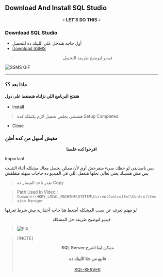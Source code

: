 ## Download And Install SQL Studio

<div align="center"> 
💀 𝐋𝐄𝐓'𝐒 𝐃𝐎 𝐓𝐇𝐈𝐒 💀
</div>

### Download SQL Studio 
- أول حاجه هندخل على اللينك ده للتحميل
- [Download SSMS](https://learn.microsoft.com/en-us/sql/ssms/download-sql-server-management-studio-ssms?view=sql-server-ver16)
> <div align="center"> 
> <strongm>فيديو لتوضيح طريقة التحميل</strong>
> </div>
![SSMS GIF](./gifs/SSMS.gif)

---

### ماذا بعد ؟؟
#### هنفتح البرنامج اللي نزلناه هنضغط على دول 
- Install
>  هتستنى يخلص تحميل لازم يكتبلك كده
> Setup Completed
- Close
### مفيش أسهل من كده أظن 

<div align="center"> 
  <strong>افرحوا كده خلصنا</strong>
</div>

> [!IMPORTANT]
> بس ياصديقي لو حظك سيء متفرحش أوي لأن ممكن يحصل معاك مشكله أثناء التثبيت بس مش هسيبك يعني تعالى نحلها
> هتعمل اللي في الفيديو ده حاجات سهله متقلقش
> > تقدر تاخد المسار ده Copy
> 
> > Path Used In Video :  `Computer\HKEY_LOCAL_MACHINE\SYSTEM\CurrentControlSet\Control\Session Manager`
> 
 > [لو مهتم تعرف عن سبب المشكله أضغط هنا حاجه أختياريه مش شرط تعرفها ]( fix.md "lilnk")
>
> <div align="center"> 
> <strongm>فيديو لتوضيح طريقة حل المشكلة</strong>
> </div>

> ![FIX](./gifs/fix.gif)





> [!NOTE] <div align="center"> 
>  <strong> SQL Server ممكن ابقا اشرح </strong>
>
> #### فاتبع من خلا اللينك ده
> [SQL-SERVER](SQL-SERVER.md)
> </div>






